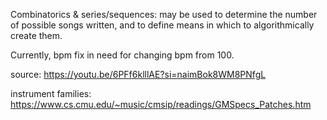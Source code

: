 Combinatorics & series/sequences: may be used to determine the number of possible songs written, and to define means in which to algorithmically create them.

Currently, bpm fix in need for changing bpm from 100.

source: https://youtu.be/6PFf6klllAE?si=naimBok8WM8PNfgL

instrument families: https://www.cs.cmu.edu/~music/cmsip/readings/GMSpecs_Patches.htm
